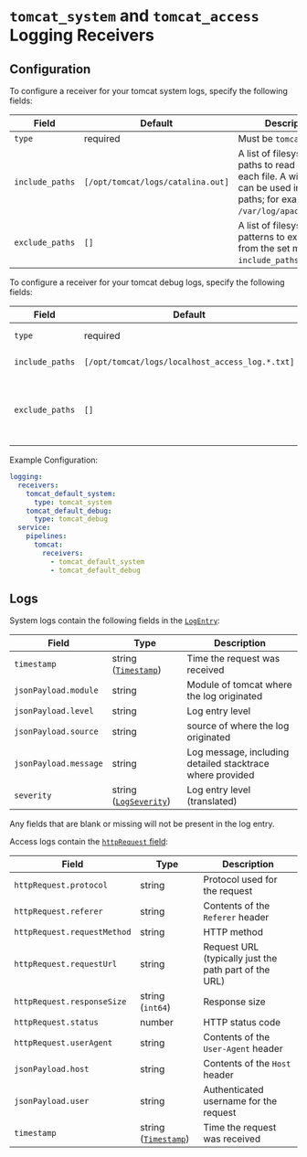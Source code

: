
# `tomcat_system` and `tomcat_access` Logging Receivers

## Configuration

To configure a receiver for your tomcat system logs, specify the following fields:

| Field                 | Default                           | Description |
| ---                   | ---                               | ---         |
| `type`                | required                          | Must be `tomcat_system`. |
| `include_paths`       | `[/opt/tomcat/logs/catalina.out]` | A list of filesystem paths to read by tailing each file. A wild card (`*`) can be used in the paths; for example, `/var/log/apache*/*.log`.
| `exclude_paths`       | `[]`                              | A list of filesystem path patterns to exclude from the set matched by `include_paths`.

To configure a receiver for your tomcat debug logs, specify the following fields:

| Field                 | Default                                         | Description |
| ---                   | ---                                             | ---         |
| `type`                | required                                        | Must be `tomcat_debug`. |
| `include_paths`       | `[/opt/tomcat/logs/localhost_access_log.*.txt]` | The log files to read. |
| `exclude_paths`       | `[]`                                            | Log files to exclude (if `include_paths` contains a glob or directory). |

Example Configuration:

```yaml
logging:
  receivers:
    tomcat_default_system:
      type: tomcat_system
    tomcat_default_debug:
      type: tomcat_debug
  service:
    pipelines:
      tomcat:
        receivers:
          - tomcat_default_system
          - tomcat_default_debug
```

## Logs

System logs contain the following fields in the [`LogEntry`](https://cloud.google.com/logging/docs/reference/v2/rest/v2/LogEntry):

| Field | Type | Description |
| ---   | ---- | ----------- |
| `timestamp` | string ([`Timestamp`](https://developers.google.com/protocol-buffers/docs/reference/google.protobuf#google.protobuf.Timestamp)) | Time the request was received |
| `jsonPayload.module` | string | Module of tomcat where the log originated |
| `jsonPayload.level` | string | Log entry level |
| `jsonPayload.source` | string | source of where the log originated |
| `jsonPayload.message` | string | Log message, including detailed stacktrace where provided |
| `severity` | string ([`LogSeverity`](https://cloud.google.com/logging/docs/reference/v2/rest/v2/LogEntry#LogSeverity)) | Log entry level (translated) |

Any fields that are blank or missing will not be present in the log entry.

Access logs contain the [`httpRequest` field](https://cloud.google.com/logging/docs/reference/v2/rest/v2/LogEntry#httprequest):

| Field | Type | Description |
| ---   | ---- | ----------- |
| `httpRequest.protocol` | string | Protocol used for the request |
| `httpRequest.referer` | string | Contents of the `Referer` header |
| `httpRequest.requestMethod` | string | HTTP method |
| `httpRequest.requestUrl` | string | Request URL (typically just the path part of the URL) |
| `httpRequest.responseSize` | string (`int64`) | Response size |
| `httpRequest.status` | number | HTTP status code |
| `httpRequest.userAgent` | string | Contents of the `User-Agent` header |
| `jsonPayload.host` | string | Contents of the `Host` header |
| `jsonPayload.user` | string | Authenticated username for the request |
| `timestamp` | string ([`Timestamp`](https://developers.google.com/protocol-buffers/docs/reference/google.protobuf#google.protobuf.Timestamp)) | Time the request was received |
